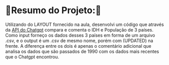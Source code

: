 # :blue_book:Resumo do Projeto::blue_book:
Utilizando do LAYOUT fornecido na aula, desenvolvi um código que através da [API do Chatgpt](https://platform.openai.com/docs/introduction) compara e comenta o IDH e População de 3 países. Como input forneço os dados desses 3 países em forma de um arquivo .csv, e o output é um .csv de mesmo nome, porém com (UPDATED) na frente. A diferença entre os dois é apenas o comentário adicional que analisa os dados que são passados de 1990 com os dados mais recentes que o Chatgpt encontrou.
